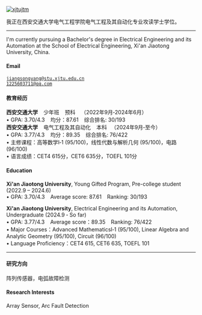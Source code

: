 [![xjtujtm](https://img.shields.io/badge/xjtujtm-github-blue?logo=github)](https://github.com/xjtujtm)

我正在西安交通大学电气工程学院电气工程及其自动化专业攻读学士学位。

---


I'm currently pursuing a Bachelor's degree in Electrical Engineering and its Automation at the School of Electrical Engineering, Xi'an Jiaotong University, China.

#### Email
<code>jiangsongyang@stu.xjtu.edu.cn</code>  
<code>1225603711@qq.com</code>

#### 教育经历
**西安交通大学** &ensp; 少年班 &ensp; 预科 &ensp; （2022年9月‑2024年6月）<br>
• GPA: 3.70/4.3 &ensp; 均分：87.61 &ensp; 综合排名: 30/193 <br>
**西安交通大学** &ensp; 电气工程及其自动化 &ensp; 本科 &ensp;（2024年9月‑至今）<br>
• GPA: 3.77/4.3 &ensp; 均分：89.35 &ensp; 综合排名: 76/422 <br>
• 主修课程：高等数学I‑1 (95/100)，线性代数与解析几何 (95/100)，电路 (96/100) <br>
• 语言成绩：CET4 615分，CET6 635分，TOEFL 101分

#### Education  
**Xi'an Jiaotong University**, Young Gifted Program, Pre-college student (2022.9 – 2024.6) <br>
• GPA: 3.70/4.3 &ensp; Average score: 87.61 &ensp; Ranking: 30/193 <br>  

**Xi'an Jiaotong University**, Electrical Engineering and its Automation, Undergraduate (2024.9 ‑ So far) <br>
• GPA: 3.77/4.3 &ensp; Average score：89.35 &ensp; Ranking: 76/422 <br>
• Major Courses：Advanced MathematicsI‑1 (95/100), Linear Algebra and Analytic Geometry (95/100), Circuit (96/100) <br>
• Language Proficiency：CET4 615, CET6 635, TOEFL 101

---

#### 研究方向
阵列传感器，电弧故障检测

#### Research Interests  
Array Sensor, Arc Fault Detection